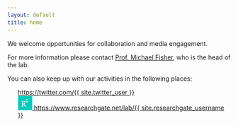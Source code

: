 ```yaml
---
layout: default
title: home
---
```


We welcome opportunities for collaboration and media engagement.

For more information please contact [Prof. Michael Fisher](http://cgi.csc.liv.ac.uk/~michael/), who is the head of the lab.

You can also keep up with our activities in the following places:

<ul style="list-style:none">
  <li>
    <a href="https://twitter.com/{{ site.twitter_username }}">
      <i class="fa fa-twitter-square fa-2x"></i> https://twitter.com/{{ site.twitter_user }}
    </a>
  </li>

  <li>
    <a href="https://www.researchgate.net/lab/{{ site.researchgate_username }}">
      <img alt="researchgate logo" src="/images/logos/RG_square_green.png" width="32" height="32" /> https://www.researchgate.net/lab/{{ site.researchgate_username }}
    </a>
  </li>
  </ul>
